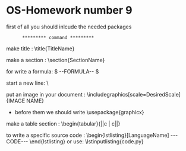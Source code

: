 # OS-Homework number 9
first of all you should inlcude the needed packages


          ********* command *********
          
          
make title : \title{TitleName}

make a section : \section{SectionName}

for write a  formula: $ --FORMULA-- $

start a new line: \\

put an image in your document : \includegraphics[scale=DesiredScale]{IMAGE NAME}
* before them we should write \usepackage{graphicx}

make a table section :  \begin{tabular}{||c | c||} 

to write a specific source code : \begin{lstlisting}[LanguageName] ---CODE--- \end{lstlisting}
or use: \lstinputlisting{code.py}

